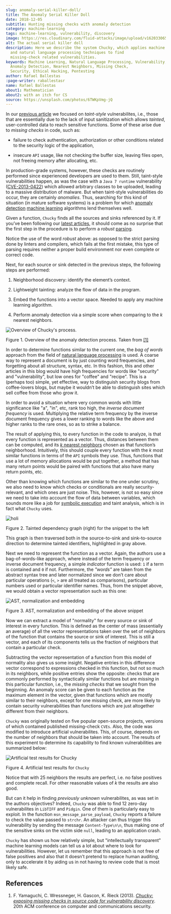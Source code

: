 ```yaml
---
slug: anomaly-serial-killer-doll/
title: The Anomaly Serial Killer Doll
date: 2018-12-05
subtitle: Hunting missing checks with anomaly detection
category: machine-learning
tags: machine-learning, vulnerability, discovery
image: https://res.cloudinary.com/fluid-attacks/image/upload/v1620330658/blog/anomaly-serial-killer-doll/cover_k3xhjm.webp
alt: The actual serial killer doll
description: Here we describe the system Chucky, which applies machine learning
  and natural language processing techniques to find
  missing-check related vulnerabilities.
keywords: Machine Learning, Natural Language Processing, Vulnerability,
  Anomaly Detection, Nearest Neighbors, Missing Check,
  Security, Ethical Hacking, Pentesting
author: Rafael Ballestas
:page-writer: raballestasr
name: Rafael Ballestas
about1: Mathematician
about2: with an itch for CS
source: https://unsplash.com/photos/6TWKpVmg-jQ
---
```


In our [previous article](../exploit-code-graph/) we focused on
*taint-style* vulnerabilites, i.e., those that are essentially due to
the lack of input sanitization which allows *tainted*, user-controlled
data to reach sensitive functions. Some of these arise due to *missing
checks* in code, such as:

- failure to check authentication, authorization or other conditions
  related to the security logic of the application,

- insecure `API` usage, like not checking the buffer size, leaving
  files open, not freeing memory after allocating, etc.

In production-grade systems, however, these checks are routinely
performed since experienced developers are used to them. Still,
taint-style vulnerabilities happen, as was the case with a `Java 7
runtime` vulnerability
([CVE-2013-0422](https://cve.mitre.org/cgi-bin/cvename.cgi?name=CVE-2013-0422))
which allowed arbitrary classes to be uploaded, leading to a massive
distribution of malware. But when taint-style vulnerabilities do occur,
they are certainly *anomalies*. Thus, searching for this kind of
situation (in mature software systems) is a problem for which [anomaly
detection](../machine-learning-hack/#anomaly-detection-approaches)
[machine
learning](../crash-course-machine-learning/#anomaly-detection-via-k-nearest-neighbors)
algorithms lend themselves well.

Given a function, `Chucky` finds all the sources and sinks referenced by
it. If you’ve been following our [latest
articles](../tags/machine-learning/), it should come as no surprise that
the first step in the procedure is to perform a *robust*
[parsing](../pars-orationis-secura/).

Notice the use of the word *robust* above: as opposed to the strict
parsing done by linters and compilers, which fails at the first mistake,
this type of parsing requires neither a proper build environment nor
even complete or correct code.

Next, for each source or sink detected in the previous steps, the
following steps are performed:

1. Neighborhood discovery: identify the element’s context.

2. Lightweight tainting: analyze the flow of data in the program.

3. Embed the functions into a vector space. Needed to apply any machine
    learning algorithm.

4. Perform anomaly detection via a simple score when comparing to the
    *k* nearest neighbors.

<div class="imgblock">

![Overview of Chucky's process.](https://res.cloudinary.com/fluid-attacks/image/upload/v1620330656/blog/anomaly-serial-killer-doll/process_abczu9.webp)

<div class="title">

Figure 1. Overview of the anomaly detection process. Taken from
[\[1\]](#r1)

</div>

In order to determine functions similar to the current one, the *bag of
words* approach from the field of [natural language
processing](https://en.wikipedia.org/wiki/Natural_language_processing)
is used. A coarse way to represent a document is by just counting word
frequencies, and forgetting about all structure, syntax, etc. In this
fashion, this and other articles in this blog would have high
frequencies for words like "security" and "vulnerability", but low ones
for "coffee" and "recipe". This is a (perhaps too) simple, yet
effective, way to distinguish security blogs from coffee-lovers blogs,
but maybe it wouldn’t be able to distinguish sites which sell coffee
from those who grow it.

In order to avoid a situation where very common words with little
significance like "a", "in", etc, rank too high, the *inverse document
frequency* is used. Multiplying the relative term frequency by the
inverse document frequency gives a lower ranking to words like the above
and higher ranks to the rare ones, so as to strike a balance.

The result of applying this, to every function in the code to analyze,
is that every function is represented as a vector. Thus, distances
between them can be computed, and its [*k* nearest
neighbors](../crash-course-machine-learning/#anomaly-detection-via-k-nearest-neighbors)
chosen as that function’s neighborhood. Intuitively, this should couple
every function with the *k* most similar functions in terms of the `API`
symbols they use. Thus, functions that use a lot of memory allocations
would be put together, a method that has many return points would be
paired with functions that also have many return points, etc.

Other than knowing which functions are similar to the one under
scrutiny, we also need to know which checks or conditionals are really
security-relevant, and which ones are just noise. This, however, is not
so easy since we need to take into account the flow of data between
variables, which sounds more like a job for [symbolic
execution](../symbolic-execution-mortals) and taint analysis, which is
in fact what `Chucky` uses.

<div class="imgblock">

![holi](https://res.cloudinary.com/fluid-attacks/image/upload/v1620330657/blog/anomaly-serial-killer-doll/taint_u8oilr.webp)

<div class="title">

Figure 2. Tainted dependency graph (right) for the snippet to the left

</div>

</div>

This graph is then traversed both in the source-to-sink and
sink-to-source direction to determine tainted identifiers, highlighted
in gray above.

Next we need to represent the function as a vector. Again, the authors
use a bag-of-words-like approach, where instead of the term frequency or
inverse document frequency, a simple *indicator* function is used: `1`
if a term is contained and `0` if not. Furthermore, the *"words"* are
taken from the abstract syntax tree and later normalized since we don’t
care about particular operations (`<`, `>` are all treated as
comparisons), particular numbers used or particular identifier names.
Thus, from the snippet above, we would obtain a vector representation
such as this one:

<div class="imgblock">

![AST, normalization and embedding](https://res.cloudinary.com/fluid-attacks/image/upload/v1620330656/blog/anomaly-serial-killer-doll/embed_skmtja.webp)

<div class="title">

Figure 3. AST, normalization and embedding of the above snippet

</div>

</div>

Now we can extract a model of "normality" for every source or sink of
interest in every function. This is defined as the center of mass
(essentially an average) of all the vector representations taken over
the set of neighbors of the function that contains the source or sink of
interest. This is still a vector, and each of its components tells us
the fraction of neighbors that contain a particular check.

Subtracting the vector representation of a function from this model of
normality also gives us some insight. Negative entries in this
difference vector correspond to expressions checked in this function,
but not so much in its neighbors, while positive entries show the
opposite: checks that are commonly performed by syntactically similar
functions but are *missing* in this particular function, i.e., the
*missing checks* that we sought from the beginning. An anomaly score can
be given to each function as the maximum element in the vector, given
that functions which are mostly similar to their neighbors, except for
one missing check, are more likely to contain security vulnerabilities
than functions which are just altogether different from their neighbors.

`Chucky` was originally tested on five popular open-source projects,
versions of which contained published missing-check `CVEs`. Also, the
code was modified to introduce artificial vulnerabilites. This, of
course, depends on the number of neighbors that should be taken into
account. The results of this experiment to determine its capability to
find known vulnerabilities are summarized below:

<div class="imgblock">

![Artificial test results for Chucky](https://res.cloudinary.com/fluid-attacks/image/upload/v1620330656/blog/anomaly-serial-killer-doll/results_zjae1t.webp)

<div class="title">

Figure 4. Artificial test results for `Chucky`

</div>

</div>

Notice that with 25 neighbors the results are perfect, i.e. no false
positives and complete recall. For other reasonable values of *k* the
results are also good.

But can it help in finding *previously unknown* vulnerabilites, as was
set in the authors objectives? Indeed, `Chucky` was able to find 12
zero-day vulnerabilites in `LibTIFF` and `Pidgin`. One of them is
particularly easy to exploit. In the function
`msn_message_parse_payload`, `Chucky` reports a failure to check the
value passed to `strchr`. An attacker can thus trigger this
vulnerability by sending the message `Content-Type\n\n`, thus making one
of the sensitive sinks on the victim side `null`, leading to an
application crash.

`Chucky` has shown us how relatively simple, but "intellectually
transparent" machine learning models can tell us a lot about where to
look for vulnerabilities. However, let us remember that this approach is
not free of false positives and also that it doesn’t pretend to replace
human auditing, only to accelerate it by aiding us in not having to
review code that is most likely safe.

## References

1. F. Yamaguchi, C. Wressneger, H. Gascon, K. Rieck (2013). [*Chucky:
    exposing missing checks in source code for vulnerability
    discovery*](https://user.informatik.uni-goettingen.de/~krieck/docs/2013-ccs.pdf).
    20th ACM conference on computer and communications security.
